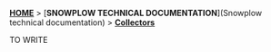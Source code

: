 [**HOME**](Home) > [**SNOWPLOW TECHNICAL DOCUMENTATION**](Snowplow technical documentation) > [**Collectors**](collectors)

TO WRITE